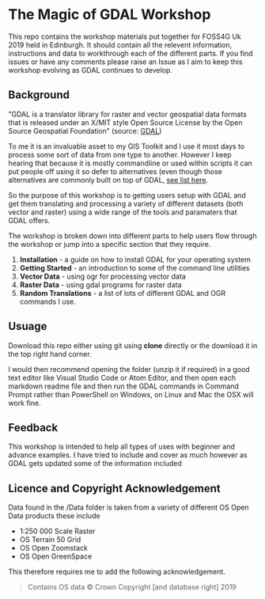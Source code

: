 # The Magic of GDAL Workshop

This repo contains the workshop materials put together for FOSS4G Uk 2019 held in Edinburgh. It should contain all the relevent information, instructions and data to workthrough each of the different parts. If you find issues or have any comments please raise an Issue as I aim to keep this workshop evolving as GDAL continues to develop.

## Background

"GDAL is a translator library for raster and vector geospatial data formats that is released under an X/MIT style Open Source License by the Open Source Geospatial Foundation" (source: [GDAL](https://gdal.org/))

To me it is an invaluable asset to my GIS Toolkit and I use it most days to process some sort of data from one type to another. However I keep hearing that because it is mostly commandline or used within scripts it can put people off using it so defer to alternatives (even though those alternatives are commonly built on top of GDAL, [see list here](https://gdal.org/software_using_gdal.html#software-using-gdal).

So the purpose of this workshop is to getting users setup with GDAL and get them translating and processing a variety of different datasets (both vector and raster) using a wide range of the tools and paramaters that GDAL offers.

The workshop is broken down into different parts to help users flow through the workshop or jump into a specific section that they require.

1. __Installation__ - a guide on how to install GDAL for your operating system
2. __Getting Started__ - an introduction to some of the command line utilities
3. __Vector Data__ - using ogr for processing vector data
4. __Raster Data__ - using gdal programs for raster data
5. __Random Translations__ - a list of lots of different GDAL and OGR commands I use.

## Usuage

Download this repo either using git using __clone__ directly or the download it in the top right hand corner.

I would then recommend opening the folder (unzip it if required) in a good text editor like Visual Studio Code or Atom Editor, and then open each markdown readme file and then run the GDAL commands in Command Prompt rather than PowerShell on Windows, on Linux and Mac the OSX will work fine.

## Feedback

This workshop is intended to help all types of uses with beginner and advance examples. I have tried to include and cover as much however as GDAL gets updated some of the information included 

## Licence and Copyright Acknowledgement

Data found in the /Data folder is taken from a variety of different OS Open Data products these include

- 1:250 000 Scale Raster
- OS Terrain 50 Grid
- OS Open Zoomstack
- OS Open GreenSpace

This therefore requires me to add the following acknowledgement.

>Contains OS data © Crown Copyright [and database right] 2019
